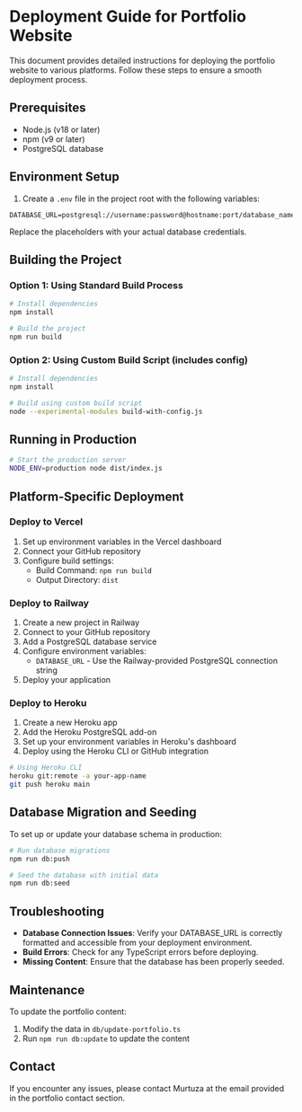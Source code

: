 # Deployment Guide for Portfolio Website

This document provides detailed instructions for deploying the portfolio website to various platforms. Follow these steps to ensure a smooth deployment process.

## Prerequisites

- Node.js (v18 or later)
- npm (v9 or later)
- PostgreSQL database

## Environment Setup

1. Create a `.env` file in the project root with the following variables:

```
DATABASE_URL=postgresql://username:password@hostname:port/database_name
```

Replace the placeholders with your actual database credentials.

## Building the Project

### Option 1: Using Standard Build Process

```bash
# Install dependencies
npm install

# Build the project
npm run build
```

### Option 2: Using Custom Build Script (includes config)

```bash
# Install dependencies
npm install

# Build using custom build script
node --experimental-modules build-with-config.js
```

## Running in Production

```bash
# Start the production server
NODE_ENV=production node dist/index.js
```

## Platform-Specific Deployment

### Deploy to Vercel

1. Set up environment variables in the Vercel dashboard
2. Connect your GitHub repository
3. Configure build settings:
   - Build Command: `npm run build`
   - Output Directory: `dist`

### Deploy to Railway

1. Create a new project in Railway
2. Connect to your GitHub repository
3. Add a PostgreSQL database service
4. Configure environment variables:
   - `DATABASE_URL` - Use the Railway-provided PostgreSQL connection string
5. Deploy your application

### Deploy to Heroku

1. Create a new Heroku app
2. Add the Heroku PostgreSQL add-on
3. Set up your environment variables in Heroku's dashboard
4. Deploy using the Heroku CLI or GitHub integration

```bash
# Using Heroku CLI
heroku git:remote -a your-app-name
git push heroku main
```

## Database Migration and Seeding

To set up or update your database schema in production:

```bash
# Run database migrations
npm run db:push

# Seed the database with initial data
npm run db:seed
```

## Troubleshooting

- **Database Connection Issues**: Verify your DATABASE_URL is correctly formatted and accessible from your deployment environment.
- **Build Errors**: Check for any TypeScript errors before deploying.
- **Missing Content**: Ensure that the database has been properly seeded.

## Maintenance

To update the portfolio content:

1. Modify the data in `db/update-portfolio.ts`
2. Run `npm run db:update` to update the content

## Contact

If you encounter any issues, please contact Murtuza at the email provided in the portfolio contact section.
